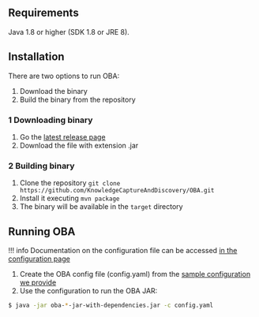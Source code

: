 
## Requirements

Java 1.8 or higher (SDK 1.8 or JRE 8).

## Installation 

There are two options to run OBA:
 
1. Download the binary
2. Build the binary from the repository


### 1 Downloading binary

1. Go the [latest release page](https://github.com/KnowledgeCaptureAndDiscovery/OBA/releases/latest)
2. Download the file with extension .jar

### 2 Building binary

1. Clone the repository `git clone https://github.com/KnowledgeCaptureAndDiscovery/OBA.git`
2. Install it executing `mvn package`
3. The binary will be available in the `target` directory

## Running OBA

!!! info
    Documentation on the configuration file can be accessed [in the configuration page](configuration_file.md)


1. Create the OBA config file (config.yaml) from the [sample configuration we provide](config.yaml.sample)
2. Use the configuration to run the OBA JAR:

```bash
$ java -jar oba-*-jar-with-dependencies.jar -c config.yaml
```

